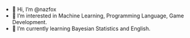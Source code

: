 - 👋 Hi, I’m @nazfox
- 👀 I’m interested in Machine Learning, Programming Language, Game Development.
- 🌱 I’m currently learning Bayesian Statistics and English.

<!---
nazfox/nazfox is a ✨ special ✨ repository because its `README.md` (this file) appears on your GitHub profile.
You can click the Preview link to take a look at your changes.
--->
